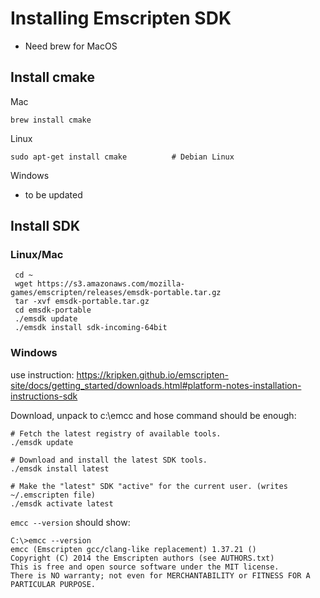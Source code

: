 # Installing Emscripten SDK

- Need brew for MacOS

## Install cmake

Mac
```
brew install cmake
```

Linux
```
sudo apt-get install cmake          # Debian Linux
```

Windows

- to be updated

## Install SDK

### Linux/Mac

```
 cd ~
 wget https://s3.amazonaws.com/mozilla-games/emscripten/releases/emsdk-portable.tar.gz
 tar -xvf emsdk-portable.tar.gz
 cd emsdk-portable
 ./emsdk update
 ./emsdk install sdk-incoming-64bit
```

### Windows

use instruction:
https://kripken.github.io/emscripten-site/docs/getting_started/downloads.html#platform-notes-installation-instructions-sdk

Download, unpack to c:\emcc and hose command should be enough:

```
# Fetch the latest registry of available tools.
./emsdk update

# Download and install the latest SDK tools.
./emsdk install latest

# Make the "latest" SDK "active" for the current user. (writes ~/.emscripten file)
./emsdk activate latest
```

`emcc --version` should show:

```
C:\>emcc --version
emcc (Emscripten gcc/clang-like replacement) 1.37.21 ()
Copyright (C) 2014 the Emscripten authors (see AUTHORS.txt)
This is free and open source software under the MIT license.
There is NO warranty; not even for MERCHANTABILITY or FITNESS FOR A PARTICULAR PURPOSE.
```
